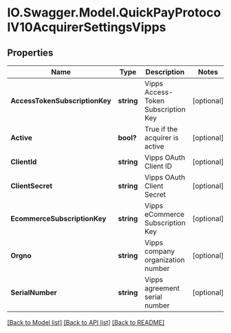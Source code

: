 # IO.Swagger.Model.QuickPayProtocolV10AcquirerSettingsVipps
## Properties

Name | Type | Description | Notes
------------ | ------------- | ------------- | -------------
**AccessTokenSubscriptionKey** | **string** | Vipps Access-Token Subscription Key | [optional] 
**Active** | **bool?** | True if the acquirer is active | [optional] 
**ClientId** | **string** | Vipps OAuth Client ID | [optional] 
**ClientSecret** | **string** | Vipps OAuth Client Secret | [optional] 
**EcommerceSubscriptionKey** | **string** | Vipps eCommerce Subscription Key | [optional] 
**Orgno** | **string** | Vipps company organization number | [optional] 
**SerialNumber** | **string** | Vipps agreement serial number | [optional] 

[[Back to Model list]](../README.md#documentation-for-models) [[Back to API list]](../README.md#documentation-for-api-endpoints) [[Back to README]](../README.md)


